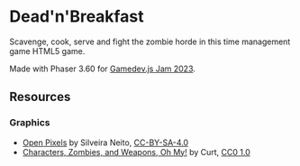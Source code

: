 # Dead'n'Breakfast

Scavenge, cook, serve and fight the zombie horde in this time management game HTML5 game.

Made with Phaser 3.60 for [Gamedev.js Jam 2023](https://itch.io/jam/gamedevjs-2023).

## Resources

### Graphics

- [Open Pixels](http://silveiraneto.net/2011/08/20/getting-openpixels/) by Silveira Neito, [CC-BY-SA-4.0](http://silveiraneto.net/2011/08/20/getting-openpixels/)
- [Characters, Zombies, and Weapons, Oh My!](https://opengameart.org/content/characters-zombies-and-weapons-oh-my) by Curt, [CC0 1.0](https://creativecommons.org/publicdomain/zero/1.0/)
